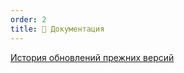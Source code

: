 ```yaml
---
order: 2
title: 📕 Документация
---
```


[История обновлений прежних версий](https://youtube-dorgen.com/youtube-parser/youtube-parser-changelog/)
